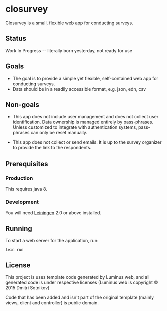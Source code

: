# closurvey

Closurvey is a small, flexible web app for conducting surveys.

## Status

Work In Progress -- literally born yesterday, not ready for use

## Goals

* The goal is to provide a simple yet flexible, self-contained web app for conducting surveys.
* Data should be in a readily accessible format, e.g. json, edn, csv

## Non-goals

* This app does not include user management and does not collect user identification. Data ownership is managed entirely by pass-phrases. Unless customized to integrate with authentication systems, pass-phrases can only be reset manually.

* This app does not collect or send emails. It is up to the survey organizer to provide the link to the respondents.

## Prerequisites

### Production
This requires java 8.

### Development
You will need [Leiningen][1] 2.0 or above installed.

[1]: https://github.com/technomancy/leiningen

## Running

To start a web server for the application, run:

    lein run 

## License
This project is uses template code generated by Luminus web, and all generated code is under respective licenses (Luminus web is copyright © 2015 Dmitri Sotnikov)

Code that has been added and isn't part of the original template (mainly views, client and controller) is public domain.
